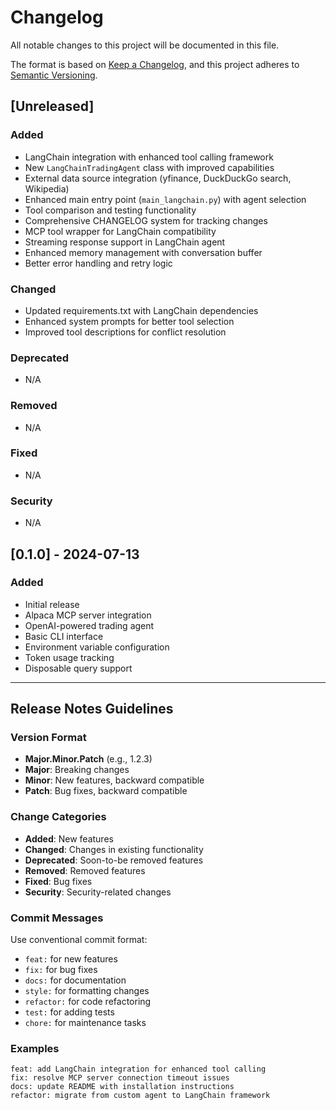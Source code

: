 # Changelog

All notable changes to this project will be documented in this file.

The format is based on [Keep a Changelog](https://keepachangelog.com/en/1.0.0/),
and this project adheres to [Semantic Versioning](https://semver.org/spec/v2.0.0.html).

## [Unreleased]

### Added
- LangChain integration with enhanced tool calling framework
- New `LangChainTradingAgent` class with improved capabilities
- External data source integration (yfinance, DuckDuckGo search, Wikipedia)
- Enhanced main entry point (`main_langchain.py`) with agent selection
- Tool comparison and testing functionality
- Comprehensive CHANGELOG system for tracking changes
- MCP tool wrapper for LangChain compatibility
- Streaming response support in LangChain agent
- Enhanced memory management with conversation buffer
- Better error handling and retry logic

### Changed
- Updated requirements.txt with LangChain dependencies
- Enhanced system prompts for better tool selection
- Improved tool descriptions for conflict resolution

### Deprecated
- N/A

### Removed
- N/A

### Fixed
- N/A

### Security
- N/A

## [0.1.0] - 2024-07-13

### Added
- Initial release
- Alpaca MCP server integration
- OpenAI-powered trading agent
- Basic CLI interface
- Environment variable configuration
- Token usage tracking
- Disposable query support

---

## Release Notes Guidelines

### Version Format
- **Major.Minor.Patch** (e.g., 1.2.3)
- **Major**: Breaking changes
- **Minor**: New features, backward compatible
- **Patch**: Bug fixes, backward compatible

### Change Categories
- **Added**: New features
- **Changed**: Changes in existing functionality
- **Deprecated**: Soon-to-be removed features
- **Removed**: Removed features
- **Fixed**: Bug fixes
- **Security**: Security-related changes

### Commit Messages
Use conventional commit format:
- `feat:` for new features
- `fix:` for bug fixes
- `docs:` for documentation
- `style:` for formatting changes
- `refactor:` for code refactoring
- `test:` for adding tests
- `chore:` for maintenance tasks

### Examples
```
feat: add LangChain integration for enhanced tool calling
fix: resolve MCP server connection timeout issues
docs: update README with installation instructions
refactor: migrate from custom agent to LangChain framework
``` 